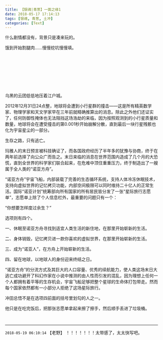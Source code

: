 ```yaml
---
title: 【银魂|青葱】一面之缘1
date: 2018-05-17 17:14:13
tags: [银魂, 青葱, 土冲]
categories: [Text]
---
```


<p>什么剧情都没有，背景只是凑来玩的。</p> 
<p>饿到开始割腿肉……慢慢挖坑慢慢填。</p> 
<p><br /></p> 
<p><br /></p> 
<p><br /></p> 
<p><br /></p> 
<p>乌黑的云团低低地压着江户城。</p> 
<p>2012年12月31日24点整，地球将会遭到小行星群的撞击——这是所有精英数学家、物理学家和天文学家早在三年前就精确推算出的消息。除此之外他们还证实了，任何防御性掩体也无法阻挡这场浩劫的来临，因为按照观测到的小行星质量和数量，地球将会在遭受撞击的第0.001秒开始崩解分散，直到最后一块行星残骸也化为宇宙星尘的一部分。</p> 
<p>生存之路，只有逃亡。</p> 
<p>玛雅人的末日预言被科技确证了，而各国政府经历了半年多的犹豫与协商，终于在两年前选择了向公众广而告之。末日来临的消息在世界范围内造成了几个月的大恐慌，直到全世界的科学家们联合起来，在危难中顶住重重压力，终于制造出了一艘属于全人类的“诺亚方舟”。</p> 
<p>“诺亚方舟”宇宙飞船，内部装载了完善的生态循环系统，支持人体冷冻休眠技术，支持向虚拟世界的记忆拷贝功能，内部空间极限可以同时维持二十亿人的正常生活。国际“诺亚计划”统筹部向所有国家的所有居民皆分发了一张“星际旅行志愿单”，志愿单上除了个人信息栏外，最重要的问题只有一个：</p> 
<p>“你想要怎样度过余生？”</p> 
<p>选项则有四个。</p> 
<p>一、休眠至诺亚方舟寻找到适宜人类生活的新住地，在那里开始崭新的生活。</p> 
<p>二、身体销毁，记忆拷贝进一款你喜欢的虚拟世界，在那里开始崭新的生活。</p> 
<p>三、成为“诺亚人”，在方舟上开始崭新的生活。</p> 
<p>四、留在地球，以地球人的身份迎来终结之日。</p> 
<p>“诺亚方舟”的分流方式及其巨大的人口容量、优秀的续航能力，使人类这场末日大逃亡成功避开了科幻作家在小说中推测的由人性而引发的混乱，因为理想上任何一个人都拥有着平等的生存机会，宇宙飞船足够把整个星球的生命体打包带走。然而每个国家依然都有一小部分人拒绝了这场星际旅行。</p> 
<p>冲田总悟不是在选项四前面的括号里划勾的人之一。</p> 
<p>他只是在吃完饭后，把那张志愿单拿起来擦了擦手，然后顺手丢进了垃圾桶。</p> 
<p><br /></p>

<!-- more -->

---

`2018-05-19 06:10:14` 【老野】 ！！！！！！！太带感了，太太快写吧。
